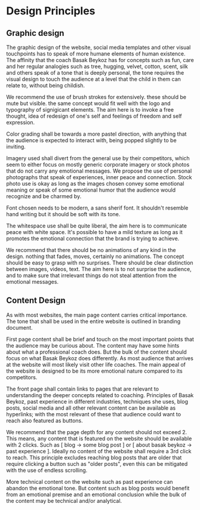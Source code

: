 # Design Principles

## Graphic design

The graphic design of the website, social media templates and other visual touchpoints has to speak of more humane elements of human existence. The affinity that the coach Basak Beykoz has for concepts such as fun, care and her regular analogies such as tree, hugging, velvet, cotton, scent, silk and others speak of a tone that is deeply personal, the tone requires the visual design to touch the audience at a level that the child in them can relate to, without being childish.

We recommend the use of brush strokes for extensively. these should be mute but visible. the same concept would fit well with the logo and typography of signigicant elements. The aim here is to invoke a free thought, idea of redesign of one's self and feelings of freedom and self expression.

Color grading shall be towards a more pastel direction, with anything that the audience is expected to interact with, being popped slightly to be inviting. 

Imagery used shall divert from the general use by their competitors, which seem to either focus on mostly generic corporate imagery or stock photos that do not carry any emotional messages. We propose the use of personal photographs that speak of experiences, inner peace and connection. Stock photo use is okay as long as the images chosen convey some emotional meaning or speak of some emotional humor that the audience would recognize and be charmed by.

Font chosen needs to be modern, a sans sherif font. It shouldn't resemble hand writing but it should be soft with its tone.

The whitespace use shall be quite liberal, the aim here is to communicate peace with white space. It's possible to have a mild texture as long as it promotes the emotional connection that the brand is trying to achieve.

We recommend that there should be no animations of any kind in the design. nothing that fades, moves, certainly no animations. The concept should be easy to grasp with no surprises. There should be clear distinction between images, videos, text. The aim here is to not surprise the audience, and to make sure that irrelevant things do not steal attention from the emotional messages.

## Content Design

As with most websites, the main page content carries critical importance. The tone that shall be used in the entire website is outlined in branding document. 

First page content shall be brief and touch on the most important points that the audience may be curious about. The content may have some hints about what a professional coach does. But the bulk of the content should focus on what Basak Beykoz does differently. As most audience that arrives at the website will most likely visit other life coaches. The main appeal of the website is designed to be its more emotional nature compared to its competitors.

The front page shall contain links to pages that are relevant to understanding the deeper concepts related to coaching. Principles of Basak Beykoz, past experience in different industries, techniques she uses, blog posts, social media and all other relevant content can be available as hyperlinks; with the most relevant of these that audience could want to reach also featured as buttons.

We recommend that the page depth for any content should not exceed 2. This means, any content that is featured on the website should be available with 2 clicks. Such as [ blog -> some blog post ] or [ about basak beykoz -> past experience ]. Ideally no content of the website shall require a 3rd click to reach. This principle excludes reaching blog posts that are older that require clicking a button such as "older posts", even this can be mitigated with the use of endless scrolling. 

More technical content on the website such as past experience can abandon the emotional tone. But content such as blog posts would benefit from an emotional premise and an emotional conclusion while the bulk of the content may be technical and/or analytical.
